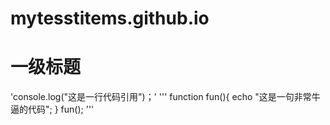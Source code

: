# mytesstitems.github.io


# 一级标题


'console.log("这是一行代码引用")；'
'''
	function fun(){
        echo "这是一句非常牛逼的代码";
    }
    fun();
'''